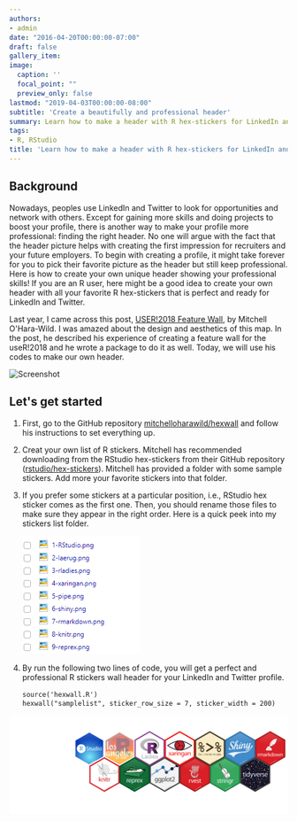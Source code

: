 ```yaml
---
authors:
- admin
date: "2016-04-20T00:00:00-07:00"
draft: false
gallery_item:
image:
  caption: ''
  focal_point: ""
  preview_only: false
lastmod: "2019-04-03T00:00:00-08:00"
subtitle: 'Create a beautifully and professional header'
summary: Learn how to make a header with R hex-stickers for LinkedIn and Twitter.
tags:
- R, RStudio
title: 'Learn how to make a header with R hex-stickers for LinkedIn and Twitter'
---
```


## Background

Nowadays, peoples use LinkedIn and Twitter to look for opportunities and network with others. Except for gaining more skills and doing projects to boost your profile, there is another way to make your profile more professional: finding the right header. No one will argue with the fact that the header picture helps with creating the first impression for recruiters and your future employers. To begin with creating a profile, it might take forever for you to pick their favorite picture as the header but still keep professional. Here is how to create your own unique header showing your professional skills! If you are an R user, here might be a good idea to create your own header with all your favorite R hex-stickers that is perfect and ready for LinkedIn and Twitter.

Last year, I came across this post, [USER!2018 Feature Wall](https://blog.mitchelloharawild.com/blog/user-2018-feature-wall/),  by Mitchell O'Hara-Wild. I was amazed about the design and aesthetics of this map. In the post, he described his experience of creating a feature wall for the useR!2018 and he wrote a package to do it as well. Today, we will use his codes to make our own header. 

![Screenshot](https://blog.mitchelloharawild.com/blog/2018-07-11-user-2018-feature-wall_files/final.jpg)


## Let's get started

1. First, go to the GitHub repository [mitchelloharawild/hexwall](https://github.com/mitchelloharawild/hexwall) and follow his instructions to set everything up. 


2. Creat your own list of R stickers. Mitchell has recommended downloading from the RStudio hex-stickers from their GitHub repository ([rstudio/hex-stickers](https://github.com/rstudio/hex-stickers)). Mitchell has provided a folder with some sample stickers. Add more your favorite stickers into that folder. 

3. If you prefer some stickers at a particular position, i.e., RStudio hex sticker comes as the first one. Then, you should rename those files to make sure they appear in the right order. Here is a quick peek into my stickers list folder. 

    ![](list.PNG)

4. By run the following two lines of code, you will get a perfect and professional R stickers wall header for your LinkedIn and Twitter profile. 

    ```
    source('hexwall.R')
    hexwall("samplelist", sticker_row_size = 7, sticker_width = 200)
    ```

![](featured.png)

